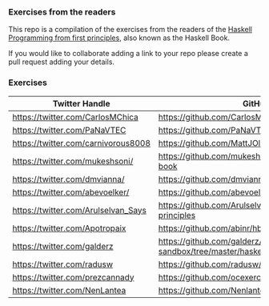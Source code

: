 ### Exercises from the readers

This repo is a compilation of the exercises from the readers of the [Haskell Programming from first principles](http://haskellbook.com/), also known as the Haskell Book.

If you would like to collaborate adding a link to your repo please create a pull request adding your details.


### Exercises


| Twitter Handle                                  | GitHub Repo                                                                     |
| ----------------------------------------------- | ------------------------------------------------------------------------------- |
| <https://twitter.com/CarlosMChica>              | <https://github.com/CarlosMChica/HaskellBook>                                   |
| <https://twitter.com/PaNaVTEC>                  | <https://github.com/PaNaVTEC/haskellbook>                                       |
| <https://twitter.com/carnivorous8008>           | <https://github.com/MattJOlson/Haskellbook>                                     |
| <https://twitter.com/mukeshsoni/>               | <https://github.com/mukeshsoni/haskell-programming-book>                        |
| <https://twitter.com/dmvianna/>                 | <https://github.com/dmvianna/haskellbook/tree/master/src>                       |
| <https://twitter.com/abevoelker/>               | <https://github.com/abevoelker/haskellbook-solutions>                           |
| <https://twitter.com/Arulselvan_Says>           | <https://github.com/ArulselvanMadhavan/haskell-first-principles>                |
| <https://twitter.com/Apotropaix>                | <https://github.com/abinr/hbook>                                                |
| <https://twitter.com/galderz>                   | <https://github.com/galderz/haskell-sandbox/tree/master/haskellbook>            |
| <https://twitter.com/radusw>                    | <https://github.com/radusw/hpffp>                                               |
| <https://twitter.com/prezcannady>               | <https://github.com/ocexercise/haskellbook-solutions>                           |
| <https://twitter.com/NenLantea>                  | <https://github.com/Nenlantea/LetiLearningHaskell>                              |
